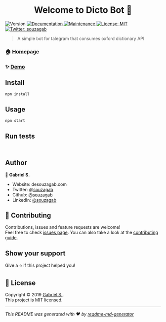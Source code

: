 <h1 align="center">Welcome to Dicto Bot 👋</h1>
<p>
  <img alt="Version" src="https://img.shields.io/badge/version-1.0.0-blue.svg?cacheSeconds=2592000" />
  <a href="https://github.com/souzagab/node-telegram-bot#readme" target="_blank">
    <img alt="Documentation" src="https://img.shields.io/badge/documentation-yes-brightgreen.svg" />
  </a>
  <a href="https://github.com/souzagab/node-telegram-bot/graphs/commit-activity" target="_blank">
    <img alt="Maintenance" src="https://img.shields.io/badge/Maintained%3F-yes-green.svg" />
  </a>
  <a href="https://github.com/souzagab/node-telegram-bot/blob/master/LICENSE" target="_blank">
    <img alt="License: MIT" src="https://img.shields.io/github/license/souzagab/Dicto Bot" />
  </a>
  <a href="https://twitter.com/souzagab" target="_blank">
    <img alt="Twitter: souzagab" src="https://img.shields.io/twitter/follow/souzagab.svg?style=social" />
  </a>
</p>

> A simple bot for talegram that consumes oxford dictionary API

### 🏠 [Homepage](https://github.com/souzagab/node-telegram-bot#readme)

### ✨ [Demo](http://t.me/D1ct0Bot)

## Install

```sh
npm install
```

## Usage

```sh
npm start
```

## Run tests

```sh
 
```

## Author

👤 **Gabriel S.**

* Website: desouzagab.com
* Twitter: [@souzagab](https://twitter.com/souzagab)
* Github: [@souzagab](https://github.com/souzagab)
* LinkedIn: [@souzagab](https://linkedin.com/in/souzagab)

## 🤝 Contributing

Contributions, issues and feature requests are welcome!<br />Feel free to check [issues page](https://github.com/souzagab/node-telegram-bot/issues). You can also take a look at the [contributing guide]( ).

## Show your support

Give a ⭐️ if this project helped you!

## 📝 License

Copyright © 2019 [Gabriel S.](https://github.com/souzagab).<br />
This project is [MIT](https://github.com/souzagab/node-telegram-bot/blob/master/LICENSE) licensed.

***
_This README was generated with ❤️ by [readme-md-generator](https://github.com/kefranabg/readme-md-generator)_